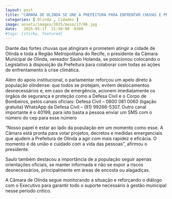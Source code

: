 ```yaml
---
layout: post
title: "CÂMARA DE OLINDA SE UNE À PREFEITURA PARA ENFRENTAR CHUVAS E PRESIDENTE ORIENTA POPULAÇÃO A BUSCAR AJUDA"
categories: [ Olinda , Cidades ]
image: assets/images/2025/maio/17/06.jpg
date:   2025-05-17  21:50:00 -0300
#tags: [sticky, featured]
---
```

Diante das fortes chuvas que atingiram e prometem atingir a cidade de Olinda e toda a Região Metropolitana do Recife, o presidente da Câmara Municipal de Olinda, vereador Saulo Holanda, se posicionou colocando o Legislativo à disposição da Prefeitura para colaborar com todas as ações de enfrentamento à crise climática.

Além do apoio institucional, o parlamentar reforçou um apelo direto à população olindense: que todos se protejam, evitem deslocamentos desnecessários e, em caso de emergência, acionem imediatamente os órgãos de segurança e proteção como a Defesa Civil e o Corpo de Bombeiros, pelos canais oficiais:
Defesa Civil – 0800 081 0060 (ligação gratuita)
WhatsApp da Defesa Civil – (81) 99266-5307. Outro canal importante é o 40199, para isto basta a pessoa enviar um SMS com o número do cep para esse número

“Nosso papel é estar ao lado da população em um momento como esse. A Câmara está pronta para votar projetos, decretos e medidas emergenciais que ajudem a Prefeitura de Olinda a agir com mais rapidez e eficácia. O momento é de união e cuidado com a vida das pessoas”, afirmou o presidente.

Saulo também destacou a importância de a população seguir apenas orientações oficiais, se manter informada e não se expor a riscos desnecessários, principalmente em áreas de encosta ou alagadiças.

A Câmara de Olinda segue monitorando a situação e reforçando o diálogo com o Executivo para garantir todo o suporte necessário à gestão municipal nesse período crítico.
